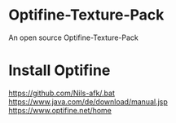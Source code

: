 # Optifine-Texture-Pack
An open source Optifine-Texture-Pack


# Install Optifine
https://github.com/Nils-afk/.bat<br />
https://www.java.com/de/download/manual.jsp<br />
https://www.optifine.net/home<br />
